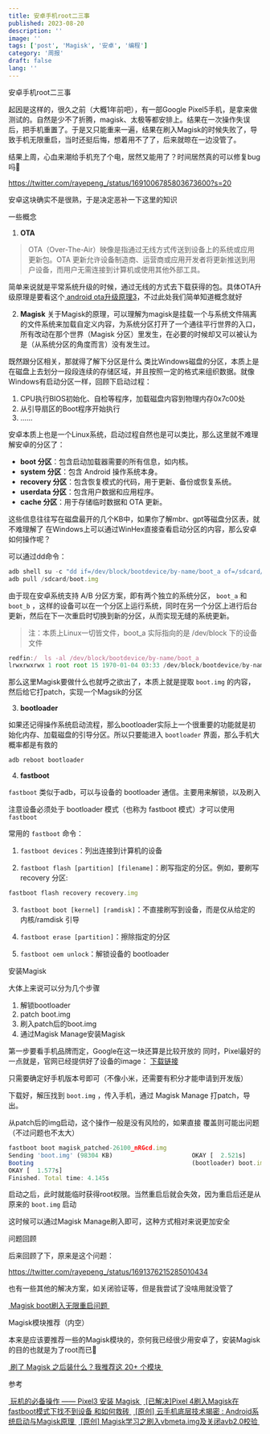 ```yaml
---
title: 安卓手机root二三事
published: 2023-08-20
description: ''
image: ''
tags: ['post', 'Magisk', '安卓', '编程']
category: '周报'
draft: false
lang: ''
---
```

 安卓手机root二三事


<!-- ![image](./attachments/bafybeifgjefxe3lg7etu224zc6w7gc7h7bh2mustbk6ixf6i4q5kdn24ue.png) -->


起因是这样的，很久之前（大概1年前吧），有一部Google Pixel5手机，是拿来做测试的。自然是少不了折腾，magisk、太极等都安排上。结果在一次操作失误后，把手机重置了。于是又只能重来一遍，结果在刷入Magisk的时候失败了，导致手机无限重启，当时还挺后悔，想着用不了了，后来就晾在一边没管了。

结果上周，心血来潮给手机充了个电，居然又能用了？时间居然真的可以修复bug吗🤣

https://twitter.com/rayepeng_/status/1691006785803673600?s=20


安卓这块确实不是很熟，于是决定恶补一下这里的知识

 一些概念

1. **OTA**

> OTA（Over-The-Air）映像是指通过无线方式传送到设备上的系统或应用更新包。OTA 更新允许设备制造商、运营商或应用开发者将更新推送到用户设备，而用户无需连接到计算机或使用其他外部工具。

简单来说就是平常系统升级的时候，通过无线的方式去下载获得的包。具体OTA升级原理是要看这个[ android ota升级原理3](https://zhuanlan.zhihu.com/p/70377497)，不过此处我们简单知道概念就好


2. **Magisk**
关于Magisk的原理，可以理解为magisk是挂载一个与系统文件隔离的文件系统来加载自定义内容，为系统分区打开了一个通往平行世界的入口，所有改动在那个世界（Magisk 分区）里发生，在必要的时候却又可以被认为是（从系统分区的角度而言）没有发生过。



<!-- ![DraggedImage](./attachments/bafkreigq56epxxsxn63hhu3mq63u5mdzfnr66lolgif7zeay5kvie7gmr4.png) -->


既然跟分区相关，那就得了解下分区是什么
类比Windows磁盘的分区，本质上是在磁盘上去划分一段段连续的存储区域，并且按照一定的格式来组织数据。就像Windows有启动分区一样，回顾下启动过程：

1. CPU执行BIOS初始化、自检等程序，加载磁盘内容到物理内存0x7c00处
2. 从引导扇区的Boot程序开始执行
3. ……

安卓本质上也是一个Linux系统，启动过程自然也是可以类比，那么这里就不难理解安卓的分区了：

- **boot 分区**：包含启动加载器需要的所有信息，如内核。
- **system 分区**：包含 Android 操作系统本身。
- **recovery 分区**：包含恢复模式的代码，用于更新、备份或恢复系统。
- **userdata 分区**：包含用户数据和应用程序。
- **cache 分区**：用于存储临时数据和 OTA 更新。

这些信息往往写在磁盘最开的几个KB中，如果你了解mbr、gpt等磁盘分区表，就不难理解了
在Windows上可以通过WinHex直接查看启动分区的内容，那么安卓如何操作呢？

可以通过dd命令：

```js
adb shell su -c "dd if=/dev/block/bootdevice/by-name/boot_a of=/sdcard/boot.img"
adb pull /sdcard/boot.img
```

由于现在安卓系统支持 A/B 分区方案，即有两个独立的系统分区， `boot_a` 和 `boot_b` ，这样的设备可以在一个分区上运行系统，同时在另一个分区上进行后台更新，然后在下一次重启时切换到新的分区，从而实现无缝的系统更新。

> 注：本质上Linux一切皆文件，boot\_a 实际指向的是 /dev/block 下的设备文件

```js
redfin:/  ls -al /dev/block/bootdevice/by-name/boot_a
lrwxrwxrwx 1 root root 15 1970-01-04 03:33 /dev/block/bootdevice/by-name/boot_a -> /dev/block/sda6
```

那么这里Magisk要做什么也就呼之欲出了，本质上就是提取 `boot.img` 的内容，然后给它打patch，实现一个Magsik的分区

3. **bootloader**

如果还记得操作系统启动流程，那么bootloader实际上一个很重要的功能就是初始化内存、加载磁盘的引导分区。所以只要能进入 `bootloader` 界面，那么手机大概率都是有救的

```js
adb reboot bootloader
```


4. **fastboot**

`fastboot` 类似于adb，可以与设备的 bootloader 通信。主要用来解锁，以及刷入

注意设备必须处于 bootloader 模式（也称为 fastboot 模式）才可以使用 `fastboot`


常用的 `fastboot` 命令：

1. `fastboot devices`：列出连接到计算机的设备

2. `fastboot flash [partition] [filename]`：刷写指定的分区。例如，要刷写 recovery 分区:

```js
fastboot flash recovery recovery.img
```

3. `fastboot boot [kernel] [ramdisk]`：不直接刷写到设备，而是仅从给定的内核/ramdisk 引导

4. `fastboot erase [partition]`：擦除指定的分区

5. `fastboot oem unlock`：解锁设备的 bootloader


 安装Magisk

大体上来说可以分为几个步骤
1. 解锁bootloader
2. patch boot.img 
3. 刷入patch后的boot.img
4. 通过Magisk Manage安装Magisk

第一步要看手机品牌而定，Google在这一块还算是比较开放的
同时，Pixel最好的一点就是，官网已经提供好了设备的image： [下载链接](https://dl.google.com/dl/android/aosp/redfin-tq1a.221205.011-factory-20783ab0.zip?hl=zh-cn)

只需要确定好手机版本号即可（不像小米，还需要有积分才能申请到开发版）


<!-- ![DraggedImage-1](./attachments/bafkreifccn2x5h2hskodtyqih43crgdukjpebb5camebawsgqzny4ef6za.png) -->


下载好，解压找到 `boot.img` ，传入手机，通过 Magisk Manage 打patch，导出。

从patch后的img启动，这个操作一般是没有风险的，如果直接 覆盖则可能出问题（不过问题也不太大）


```js
fastboot boot magisk_patched-26100_nRGcd.img
Sending 'boot.img' (98304 KB)                      OKAY [  2.521s]
Booting                                            (bootloader) boot.img missing cmdline or OS version
OKAY [  1.577s]
Finished. Total time: 4.145s
```

启动之后，此时就能临时获得root权限。当然重启后就会失效，因为重启后还是从原来的 `boot.img` 启动

这时候可以通过Magisk Manage刷入即可，这种方式相对来说更加安全


 问题回顾

后来回顾了下，原来是这个问题：

https://twitter.com/rayepeng_/status/1691376215285010434

也有一些其他的解决方案，如关闭验证等，但是我尝试了没啥用就没管了

[ Magisk boot刷入无限重启问题 ](https://shjian.cc/magisk-boot/)

 Magisk模块推荐（内空）

本来是应该要推荐一些的Magisk模块的，奈何我已经很少用安卓了，安装Magisk的目的也就是为了root而已🤣

[ 刷了 Magisk 之后装什么？我推荐这 20+ 个模块 ](https://sspai.com/post/68531)

 参考

[ 玩机的必备操作 —— Pixel3 安装 Magisk ](https://blog.isteed.cc/post/pixel-3-install-magisk/)
[ [已解决]Pixel 4刷入Magisk在fastboot模式下找不到设备 和如何救砖 ](https://www.bilibili.com/read/cv11351314)
[ [原创] 云手机底层技术揭密 : Android系统启动与Magisk原理 ](https://bbs.kanxue.com/thread-275939.htm)
[ [原创] Magisk学习之刷入vbmeta.img及关闭avb2.0校验 ](https://bbs.kanxue.com/thread-265792-1.htm)




[]()